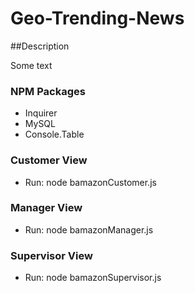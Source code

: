 # Geo-Trending-News

##Description

Some text

### NPM Packages
* Inquirer
* MySQL
* Console.Table

### Customer View
* Run: node bamazonCustomer.js

### Manager View
* Run: node bamazonManager.js

### Supervisor View
* Run: node bamazonSupervisor.js